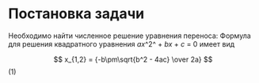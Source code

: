 # Постановка задачи
Необходимо найти численное решение уравнения переноса:
Формула для решения квадратного уравнения <nobr>_ax_^2^ + _bx_ + _c_ = 0</nobr> имеет вид

$$
x_{1,2} = {-b\pm\sqrt{b^2 - 4ac} \over 2a}
$$ (1)
